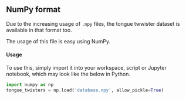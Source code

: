 ## NumPy format
Due to the increasing usage of `.npy` files, the tongue twwister dataset is available in that format too.
                               
The usage of this file is easy using NumPy.       
#### Usage
To use this, simply import it into your workspace, script or Jupyter notebook, which may look like the below in Python.
```py
import numpy as np
tongue_twisters = np.load('database.npy', allow_pickle=True)
```

